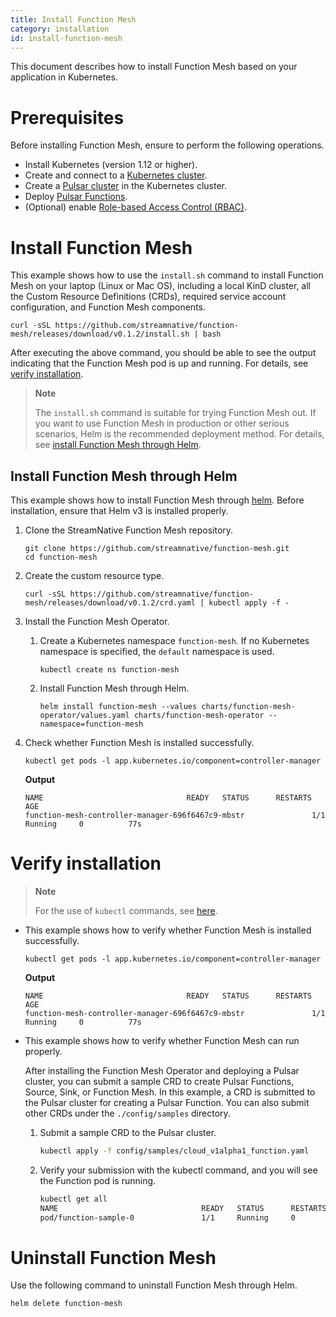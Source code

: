 ```yaml
---
title: Install Function Mesh
category: installation
id: install-function-mesh
---
```


This document describes how to install Function Mesh based on your application in Kubernetes.

# Prerequisites

Before installing Function Mesh, ensure to perform the following operations.

- Install Kubernetes (version 1.12 or higher).
- Create and connect to a [Kubernetes cluster](https://kubernetes.io/).
- Create a [Pulsar cluster](https://pulsar.apache.org/docs/en/kubernetes-helm/) in the Kubernetes cluster.
- Deploy [Pulsar Functions](https://pulsar.apache.org/docs/en/functions-overview/).
- (Optional) enable [Role-based Access Control (RBAC)](https://kubernetes.io/docs/reference/access-authn-authz/rbac/).

# Install Function Mesh

This example shows how to use the `install.sh` command to install Function Mesh on your laptop (Linux or Mac OS), including a local KinD cluster, all the Custom Resource Definitions (CRDs), required service account configuration, and Function Mesh components.

```shell
curl -sSL https://github.com/streamnative/function-mesh/releases/download/v0.1.2/install.sh | bash
```

After executing the above command, you should be able to see the output indicating that the Function Mesh pod is up and running. For details, see [verify installation](#verify-installation).

> **Note**
>
> The `install.sh` command is suitable for trying Function Mesh out. If you want to use Function Mesh in production or other serious scenarios, Helm is the recommended deployment method. For details, see [install Function Mesh through Helm](#install-function-mesh-through-helm).

## Install Function Mesh through Helm

This example shows how to install Function Mesh through [helm](https://helm.sh/). Before installation, ensure that Helm v3 is installed properly.

1. Clone the StreamNative Function Mesh repository.

    ```shell
    git clone https://github.com/streamnative/function-mesh.git
    cd function-mesh
    ```

2. Create the custom resource type.

    ```shell
    curl -sSL https://github.com/streamnative/function-mesh/releases/download/v0.1.2/crd.yaml | kubectl apply -f -
    ```

3. Install the Function Mesh Operator.

   1. Create a Kubernetes namespace `function-mesh`. If no Kubernetes namespace is specified, the `default` namespace is used.

        ```shell
        kubectl create ns function-mesh
        ```

   2. Install Function Mesh through Helm.

        ```shell
        helm install function-mesh --values charts/function-mesh-operator/values.yaml charts/function-mesh-operator --namespace=function-mesh
        ```

4. Check whether Function Mesh is installed successfully.

    ```shell
    kubectl get pods -l app.kubernetes.io/component=controller-manager
    ```

    **Output**

    ```
    NAME                                READY   STATUS      RESTARTS   AGE
    function-mesh-controller-manager-696f6467c9-mbstr               1/1     Running     0          77s
    ```

# Verify installation

> **Note**
>
> For the use of `kubectl` commands, see [here](https://kubernetes.io/docs/reference/generated/kubectl/kubectl-commands).

- This example shows how to verify whether Function Mesh is installed successfully.

    ```shell
    kubectl get pods -l app.kubernetes.io/component=controller-manager
    ```

    **Output**

    ```
    NAME                                READY   STATUS      RESTARTS   AGE
    function-mesh-controller-manager-696f6467c9-mbstr               1/1     Running     0          77s
    ```

- This example shows how to verify whether Function Mesh can run properly. 

    After installing the Function Mesh Operator and deploying a Pulsar cluster, you can submit a sample CRD to create Pulsar Functions, Source, Sink, or Function Mesh. In this example, a CRD is submitted to the Pulsar cluster for creating a Pulsar Function. You can also submit other CRDs under the `./config/samples` directory.

    1. Submit a sample CRD to the Pulsar cluster. 

        ```bash
        kubectl apply -f config/samples/cloud_v1alpha1_function.yaml
        ```

    2. Verify your submission with the kubectl command, and you will see the Function pod is running.

        ```bash
        kubectl get all
        NAME                                READY   STATUS      RESTARTS   AGE
        pod/function-sample-0               1/1     Running     0          77s
        ```

# Uninstall Function Mesh

Use the following command to uninstall Function Mesh through Helm.

```bash
helm delete function-mesh
```
